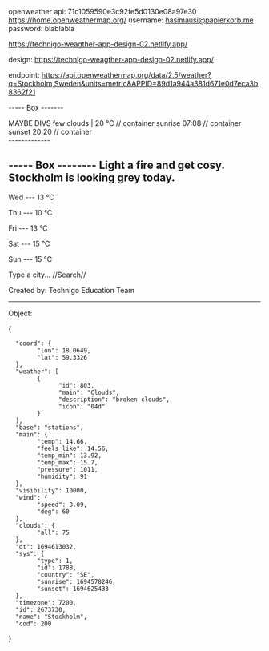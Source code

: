 <!-- link and key to openweather api -->
openweather api: 71c1059590e3c92fe5d0130e08a97e30
https://home.openweathermap.org/
username: hasimausi@papierkorb.me
password: blablabla

<!-- design template -->
https://technigo-weagther-app-design-02.netlify.app/

<!-- specs for project  -->
design: https://technigo-weagther-app-design-02.netlify.app/ 

<!-- endpoint / object data description from api -->
endpoint: https://api.openweathermap.org/data/2.5/weather?q=Stockholm,Sweden&units=metric&APPID=89d1a944a381d671e0d7eca3b8362f21


<!-- Basic structure: -->
----- Box -------
<section>
MAYBE DIVS
few clouds | 20 °C  // container
sunrise 07:08       // container
sunset 20:20        // container
</section>
-------------

----- Box --------
Light a fire and get cosy. Stockholm is looking grey today.
------------------
Wed --- 13 °C

Thu --- 10 °C

Fri --- 13 °C

Sat --- 15 °C

Sun --- 15 °C

Type a city... //Search//

Created by: Technigo Education Team

-------------------------
Object:
<!-- this is the retrieved object, our variable for it is weatherObject -->
{

      "coord": {
            "lon": 18.0649,
            "lat": 59.3326
      },
      "weather": [
            {
                  "id": 803,
                  "main": "Clouds",
                  "description": "broken clouds",
                  "icon": "04d"
            }
      ],
      "base": "stations",
      "main": {
            "temp": 14.66,
            "feels_like": 14.56,
            "temp_min": 13.92,
            "temp_max": 15.7,
            "pressure": 1011,
            "humidity": 91
      },
      "visibility": 10000,
      "wind": {
            "speed": 3.09,
            "deg": 60
      },
      "clouds": {
            "all": 75
      },
      "dt": 1694613032,
      "sys": {
            "type": 1,
            "id": 1788,
            "country": "SE",
            "sunrise": 1694578246,
            "sunset": 1694625433
      },
      "timezone": 7200,
      "id": 2673730,
      "name": "Stockholm",
      "cod": 200

}
